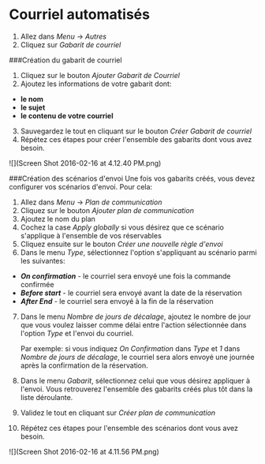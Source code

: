 # Courriel automatisés

1. Allez dans *Menu* → *Autres*
2. Cliquez sur *Gabarit de courriel*


###Création du gabarit de courriel
1. Cliquez sur le bouton *Ajouter Gabarit de Courriel*
2. Ajoutez les informations de votre gabarit dont:

 * **le nom**
 * **le sujet**
 * **le contenu de votre courriel**

3. Sauvegardez le tout en cliquant sur le bouton *Créer Gabarit de courriel*
4. Répétez ces étapes pour créer l'ensemble des gabarits dont vous avez besoin. 

![](Screen Shot 2016-02-16 at 4.12.40 PM.png)

###Création des scénarios d'envoi
Une fois vos gabarits créés, vous devez configurer vos scénarios d'envoi. Pour cela:

1. Allez dans *Menu* → *Plan de communication*
2. Cliquez sur le bouton *Ajouter plan de communication*
3. Ajoutez le nom du plan 
4. Cochez la case *Apply globally* si vous désirez que ce scénario s'applique à l'ensemble de vos réservables
5. Cliquez ensuite sur le bouton *Créer une nouvelle règle d'envoi*
6. Dans le menu *Type*, sélectionnez l'option s'appliquant au scénario parmi les suivantes:
 * ***On confirmation*** - le courriel sera envoyé une fois la commande confirmée
 * ***Before start*** - le courriel sera envoyé avant la date de la réservation
 * ***After End*** - le courriel sera envoyé à la fin de la réservation
 
7. Dans le menu *Nombre de jours de décalage*, ajoutez le nombre de jour que vous voulez laisser comme délai entre l'action sélectionnée dans l'option *Type* et l'envoi du courriel.

    Par exemple: si vous indiquez *On Confirmation* dans *Type* et *1* dans *Nombre de jours de décalage*, le courriel sera alors envoyé une journée après la confirmation de la réservation.
8. Dans le menu *Gabarit*, sélectionnez celui que vous désirez appliquer à l'envoi. Vous retrouverez l'ensemble des gabarits créés plus tôt dans la liste déroulante.
9. Validez le tout en cliquant sur *Créer plan de communication*
10. Répétez ces étapes pour l'ensemble des scénarios dont vous avez besoin. 
 
![](Screen Shot 2016-02-16 at 4.11.56 PM.png)